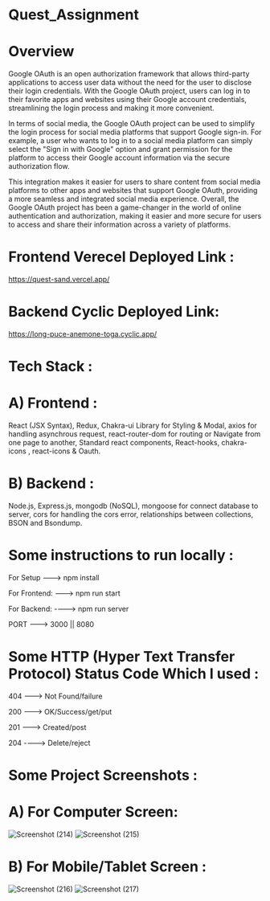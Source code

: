 # Quest_Assignment
# Overview
Google OAuth is an open authorization framework that allows third-party applications to access user data without the need for the user to disclose their login credentials. With the Google OAuth project, users can log in to their favorite apps and websites using their Google account credentials, streamlining the login process and making it more convenient.

In terms of social media, the Google OAuth project can be used to simplify the login process for social media platforms that support Google sign-in. For example, a user who wants to log in to a social media platform can simply select the "Sign in with Google" option and grant permission for the platform to access their Google account information via the secure authorization flow.

This integration makes it easier for users to share content from social media platforms to other apps and websites that support Google OAuth, providing a more seamless and integrated social media experience. Overall, the Google OAuth project has been a game-changer in the world of online authentication and authorization, making it easier and more secure for users to access and share their information across a variety of platforms.

# Frontend Verecel Deployed Link :
https://quest-sand.vercel.app/
# Backend Cyclic Deployed Link: 
https://long-puce-anemone-toga.cyclic.app/

# Tech Stack :
# A) Frontend :
React (JSX Syntax), Redux, Chakra-ui Library for Styling & Modal, axios for handling asynchrous request, react-router-dom for routing or Navigate from one page to another, Standard react components, React-hooks, chakra-icons , react-icons & Oauth.
# B) Backend :
Node.js, Express.js, mongodb (NoSQL), mongoose for connect database to server, cors for handling the cors error, relationships between collections, BSON and Bsondump.

# Some instructions to run locally :
For Setup ---> npm install

For Frontend: ---> npm run start

For Backend: ----> npm run server

PORT ---> 3000 || 8080

# Some HTTP (Hyper Text Transfer Protocol) Status Code Which I used :
404 ---> Not Found/failure

200 --->  OK/Success/get/put

201 ---> Created/post

204 ----> Delete/reject

# Some Project Screenshots :
# A) For Computer Screen:
![Screenshot (214)](https://user-images.githubusercontent.com/104748364/233640526-96dbbaeb-ab73-484c-8520-ed7637e540bd.png)
![Screenshot (215)](https://user-images.githubusercontent.com/104748364/233640546-c01f6e26-85b1-42c5-9e01-e358eee937f7.png)
# B) For Mobile/Tablet Screen :
![Screenshot (216)](https://user-images.githubusercontent.com/104748364/233640579-dcbb2750-d5fb-4747-83c8-872e779a1116.png)
![Screenshot (217)](https://user-images.githubusercontent.com/104748364/233644917-7be76c3a-58dc-4d64-a76e-a0616b21f768.png)


